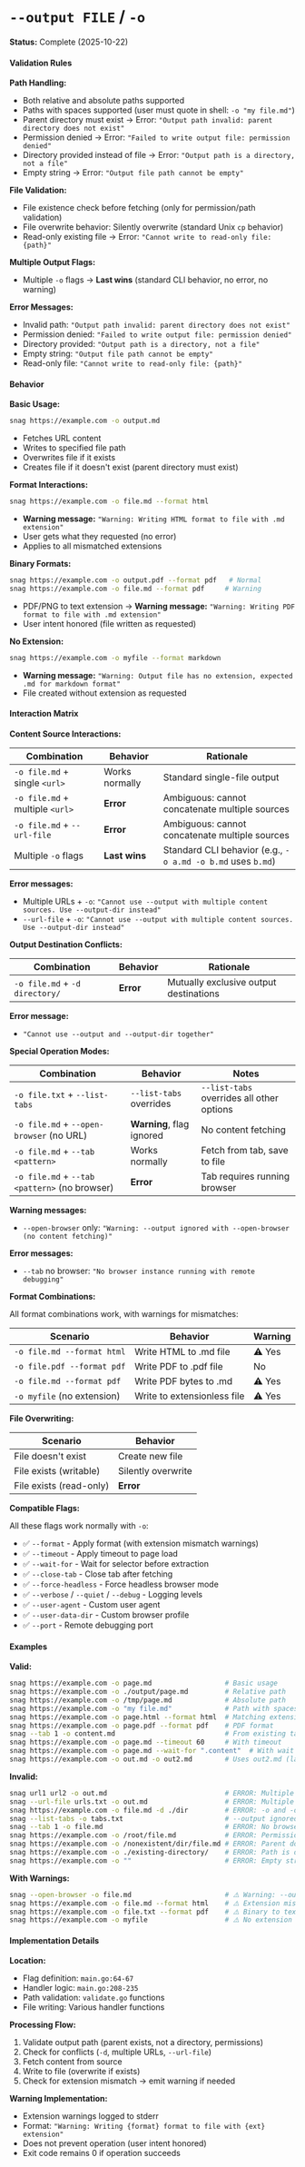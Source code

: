 # `--output FILE` / `-o`

**Status:** Complete (2025-10-22)

#### Validation Rules

**Path Handling:**

- Both relative and absolute paths supported
- Paths with spaces supported (user must quote in shell: `-o "my file.md"`)
- Parent directory must exist → Error: `"Output path invalid: parent directory does not exist"`
- Permission denied → Error: `"Failed to write output file: permission denied"`
- Directory provided instead of file → Error: `"Output path is a directory, not a file"`
- Empty string → Error: `"Output file path cannot be empty"`

**File Validation:**

- File existence check before fetching (only for permission/path validation)
- File overwrite behavior: Silently overwrite (standard Unix `cp` behavior)
- Read-only existing file → Error: `"Cannot write to read-only file: {path}"`

**Multiple Output Flags:**

- Multiple `-o` flags → **Last wins** (standard CLI behavior, no error, no warning)

**Error Messages:**

- Invalid path: `"Output path invalid: parent directory does not exist"`
- Permission denied: `"Failed to write output file: permission denied"`
- Directory provided: `"Output path is a directory, not a file"`
- Empty string: `"Output file path cannot be empty"`
- Read-only file: `"Cannot write to read-only file: {path}"`

#### Behavior

**Basic Usage:**

```bash
snag https://example.com -o output.md
```

- Fetches URL content
- Writes to specified file path
- Overwrites file if it exists
- Creates file if it doesn't exist (parent directory must exist)

**Format Interactions:**

```bash
snag https://example.com -o file.md --format html
```

- **Warning message:** `"Warning: Writing HTML format to file with .md extension"`
- User gets what they requested (no error)
- Applies to all mismatched extensions

**Binary Formats:**

```bash
snag https://example.com -o output.pdf --format pdf   # Normal
snag https://example.com -o file.md --format pdf     # Warning
```

- PDF/PNG to text extension → **Warning message:** `"Warning: Writing PDF format to file with .md extension"`
- User intent honored (file written as requested)

**No Extension:**

```bash
snag https://example.com -o myfile --format markdown
```

- **Warning message:** `"Warning: Output file has no extension, expected .md for markdown format"`
- File created without extension as requested

#### Interaction Matrix

**Content Source Interactions:**

| Combination                     | Behavior       | Rationale                                                   |
| ------------------------------- | -------------- | ----------------------------------------------------------- |
| `-o file.md` + single `<url>`   | Works normally | Standard single-file output                                 |
| `-o file.md` + multiple `<url>` | **Error**      | Ambiguous: cannot concatenate multiple sources              |
| `-o file.md` + `--url-file`     | **Error**      | Ambiguous: cannot concatenate multiple sources              |
| Multiple `-o` flags             | **Last wins**  | Standard CLI behavior (e.g., `-o a.md -o b.md` uses `b.md`) |

**Error messages:**

- Multiple URLs + `-o`: `"Cannot use --output with multiple content sources. Use --output-dir instead"`
- `--url-file` + `-o`: `"Cannot use --output with multiple content sources. Use --output-dir instead"`

**Output Destination Conflicts:**

| Combination                    | Behavior  | Rationale                              |
| ------------------------------ | --------- | -------------------------------------- |
| `-o file.md` + `-d directory/` | **Error** | Mutually exclusive output destinations |

**Error message:**

- `"Cannot use --output and --output-dir together"`

**Special Operation Modes:**

| Combination                                   | Behavior                  | Notes                                     |
| --------------------------------------------- | ------------------------- | ----------------------------------------- |
| `-o file.txt` + `--list-tabs`                 | `--list-tabs` overrides   | `--list-tabs` overrides all other options |
| `-o file.md` + `--open-browser` (no URL)      | **Warning**, flag ignored | No content fetching                       |
| `-o file.md` + `--tab <pattern>`              | Works normally            | Fetch from tab, save to file              |
| `-o file.md` + `--tab <pattern>` (no browser) | **Error**                 | Tab requires running browser              |

**Warning messages:**

- `--open-browser` only: `"Warning: --output ignored with --open-browser (no content fetching)"`

**Error messages:**

- `--tab` no browser: `"No browser instance running with remote debugging"`

**Format Combinations:**

All format combinations work, with warnings for mismatches:

| Scenario                   | Behavior                    | Warning |
| -------------------------- | --------------------------- | ------- |
| `-o file.md --format html` | Write HTML to .md file      | ⚠️ Yes  |
| `-o file.pdf --format pdf` | Write PDF to .pdf file      | No      |
| `-o file.md --format pdf`  | Write PDF bytes to .md      | ⚠️ Yes  |
| `-o myfile` (no extension) | Write to extensionless file | ⚠️ Yes  |

**File Overwriting:**

| Scenario                | Behavior           |
| ----------------------- | ------------------ |
| File doesn't exist      | Create new file    |
| File exists (writable)  | Silently overwrite |
| File exists (read-only) | **Error**          |

**Compatible Flags:**

All these flags work normally with `-o`:

- ✅ `--format` - Apply format (with extension mismatch warnings)
- ✅ `--timeout` - Apply timeout to page load
- ✅ `--wait-for` - Wait for selector before extraction
- ✅ `--close-tab` - Close tab after fetching
- ✅ `--force-headless` - Force headless browser mode
- ✅ `--verbose` / `--quiet` / `--debug` - Logging levels
- ✅ `--user-agent` - Custom user agent
- ✅ `--user-data-dir` - Custom browser profile
- ✅ `--port` - Remote debugging port

#### Examples

**Valid:**

```bash
snag https://example.com -o page.md                  # Basic usage
snag https://example.com -o ./output/page.md         # Relative path
snag https://example.com -o /tmp/page.md             # Absolute path
snag https://example.com -o "my file.md"             # Path with spaces
snag https://example.com -o page.html --format html  # Matching extension
snag https://example.com -o page.pdf --format pdf    # PDF format
snag --tab 1 -o content.md                           # From existing tab
snag https://example.com -o page.md --timeout 60     # With timeout
snag https://example.com -o page.md --wait-for ".content"  # With wait
snag https://example.com -o out.md -o out2.md        # Uses out2.md (last wins)
```

**Invalid:**

```bash
snag url1 url2 -o out.md                             # ERROR: Multiple URLs
snag --url-file urls.txt -o out.md                   # ERROR: Multiple sources
snag https://example.com -o file.md -d ./dir         # ERROR: -o and -d conflict
snag --list-tabs -o tabs.txt                         # --output ignored, lists tabs from existing browser
snag --tab 1 -o file.md                              # ERROR: No browser running
snag https://example.com -o /root/file.md            # ERROR: Permission denied
snag https://example.com -o /nonexistent/dir/file.md # ERROR: Parent doesn't exist
snag https://example.com -o ./existing-directory/    # ERROR: Path is directory
snag https://example.com -o ""                       # ERROR: Empty string
```

**With Warnings:**

```bash
snag --open-browser -o file.md                       # ⚠️ Warning: --output ignored (no content fetching)
snag https://example.com -o file.md --format html    # ⚠️ Extension mismatch
snag https://example.com -o file.txt --format pdf    # ⚠️ Binary to text ext
snag https://example.com -o myfile                   # ⚠️ No extension
```

#### Implementation Details

**Location:**

- Flag definition: `main.go:64-67`
- Handler logic: `main.go:208-235`
- Path validation: `validate.go` functions
- File writing: Various handler functions

**Processing Flow:**

1. Validate output path (parent exists, not a directory, permissions)
2. Check for conflicts (`-d`, multiple URLs, `--url-file`)
3. Fetch content from source
4. Write to file (overwrite if exists)
5. Check for extension mismatch → emit warning if needed

**Warning Implementation:**

- Extension warnings logged to stderr
- Format: `"Warning: Writing {format} format to file with {ext} extension"`
- Does not prevent operation (user intent honored)
- Exit code remains 0 if operation succeeds
